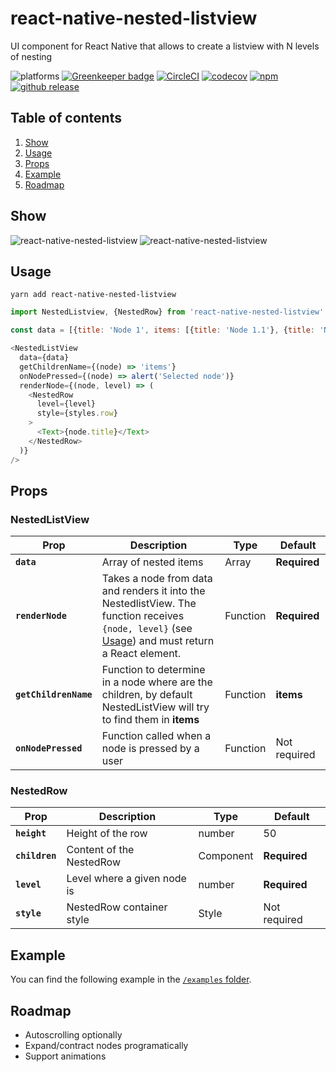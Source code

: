 # react-native-nested-listview


UI component for React Native that allows to create a listview with N levels of nesting

![platforms](https://img.shields.io/badge/platforms-Android%20%7C%20iOS-brightgreen.svg?style=flat-square)
[![Greenkeeper badge](https://badges.greenkeeper.io/fjmorant/react-native-nested-listview.svg)](https://greenkeeper.io/)
[![CircleCI](https://circleci.com/gh/fjmorant/react-native-nested-listview.svg?style=shield)](https://circleci.com/gh/fjmorant/react-native-nested-listview)
[![codecov](https://codecov.io/gh/fjmorant/react-native-nested-listview/branch/master/graph/badge.svg)](https://codecov.io/gh/fjmorant/react-native-nested-listview)
[![npm](https://img.shields.io/npm/v/react-native-nested-listview.svg?style=flat-square)](https://www.npmjs.com/package/react-native-nested-listview)
[![github release](https://img.shields.io/github/release/fjmorant/react-native-nested-listview.svg?style=flat-square)](https://github.com/fjmorant/react-native-nested-listview/releases)
  

## Table of contents

1. [Show](#show)
1. [Usage](#usage)
1. [Props](#props)
1. [Example](#example)
1. [Roadmap](#roadmap)

## Show
![react-native-nested-listview](https://i.imgur.com/Y3VFTry.gif)
![react-native-nested-listview](https://i.imgur.com/nJvl0ZT.gif)

## Usage

```
yarn add react-native-nested-listview
```

```javascript
import NestedListview, {NestedRow} from 'react-native-nested-listview'

const data = [{title: 'Node 1', items: [{title: 'Node 1.1'}, {title: 'Node 1.2'}]}]

<NestedListView
  data={data}
  getChildrenName={(node) => 'items'}
  onNodePressed={(node) => alert('Selected node')}
  renderNode={(node, level) => (
    <NestedRow
      level={level}
      style={styles.row}
    >
      <Text>{node.title}</Text>
    </NestedRow>
  )}
/>
```

## Props

### NestedListView

Prop | Description | Type | Default
------ | ------ | ------ | ------
**`data`** | Array of nested items | Array | **Required**
**`renderNode`** | Takes a node from data and renders it into the NestedlistView. The function receives `{node, level}` (see [Usage](#usage)) and must return a React element. | Function | **Required**
**`getChildrenName`** | Function to determine in a node where are the children, by default NestedListView will try to find them in **items** | Function | **items**
**`onNodePressed`** | Function called when a node is pressed by a user | Function | Not required

### NestedRow

Prop | Description | Type | Default
------ | ------ | ------ | ------
**`height`** | Height of the row | number | 50
**`children`** | Content of the NestedRow | Component | **Required**
**`level`** | Level where a given node is | number | **Required**
**`style`** | NestedRow container style | Style | Not required

## Example
You can find the following example in the [`/examples` folder](https://github.com/fjmorant/react-native-nested-listview/tree/master/example).

## Roadmap

 - Autoscrolling optionally
 - Expand/contract nodes programatically
 - Support animations